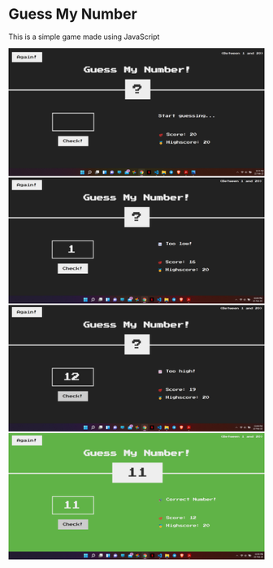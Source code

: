 # Guess My Number
This is a simple game made using JavaScript

![Image](https://github.com/zeeshanshaikh07/Guess-My-Number/blob/master/Images/Screenshot%20(235).png)
![Image](https://github.com/zeeshanshaikh07/Guess-My-Number/blob/master/Images/Screenshot%20(233).png)
![Image](https://github.com/zeeshanshaikh07/Guess-My-Number/blob/master/Images/Screenshot%20(232).png)
![Image](https://github.com/zeeshanshaikh07/Guess-My-Number/blob/master/Images/Screenshot%20(234).png)
